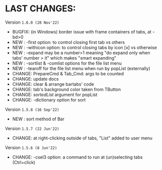 # LAST CHANGES:


Version `1.6.0 (28 Nov'22)`

  - BUGFIX: (in Windows) border issue with frame containers of tabs, at -bd>0
  - NEW   : -first option: to control closing first tab vs others
  - NEW   : -withicon option: to control closing tabs by icon [x] vs otherwise
  - NEW   : -expand may be a number>1 meaning "do expand only when tabs' number > it"
            which makes "smart expanding"
  - NEW   : -sortlist & -comlist options for the file list menu
  - NEW   : -tearoff for the file list menu when run by popList (externally)
  - CHANGE: PrepareCmd & Tab_Cmd: args to be counted
  - CHANGE: update docs
  - CHANGE: clear & arrange bartabs' code
  - CHANGE: tab's background color taken from TButton
  - CHANGE: *sortedList* argument for popList
  - CHANGE: -dictionary option for sort


Version `1.5.8 (16 Sep'22)`

  - NEW   : sort method of Bar


Version `1.5.7 (22 Jun'22)`

  - CHANGE: at right-clicking outside of tabs, "List" added to user menu


Version `1.5.6 (8 Jun'22)`

  - CHANGE: -csel3 option: a command to run at (un)selecting tabs (Ctrl+click)
